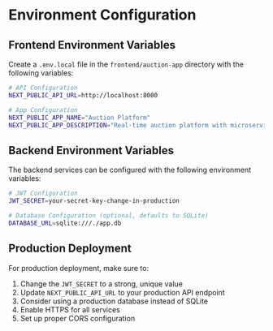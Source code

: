 # Environment Configuration

## Frontend Environment Variables

Create a `.env.local` file in the `frontend/auction-app` directory with the following variables:

```bash
# API Configuration
NEXT_PUBLIC_API_URL=http://localhost:8000

# App Configuration  
NEXT_PUBLIC_APP_NAME="Auction Platform"
NEXT_PUBLIC_APP_DESCRIPTION="Real-time auction platform with microservices"
```

## Backend Environment Variables

The backend services can be configured with the following environment variables:

```bash
# JWT Configuration
JWT_SECRET=your-secret-key-change-in-production

# Database Configuration (optional, defaults to SQLite)
DATABASE_URL=sqlite:///./app.db
```

## Production Deployment

For production deployment, make sure to:

1. Change the `JWT_SECRET` to a strong, unique value
2. Update `NEXT_PUBLIC_API_URL` to your production API endpoint
3. Consider using a production database instead of SQLite
4. Enable HTTPS for all services
5. Set up proper CORS configuration 